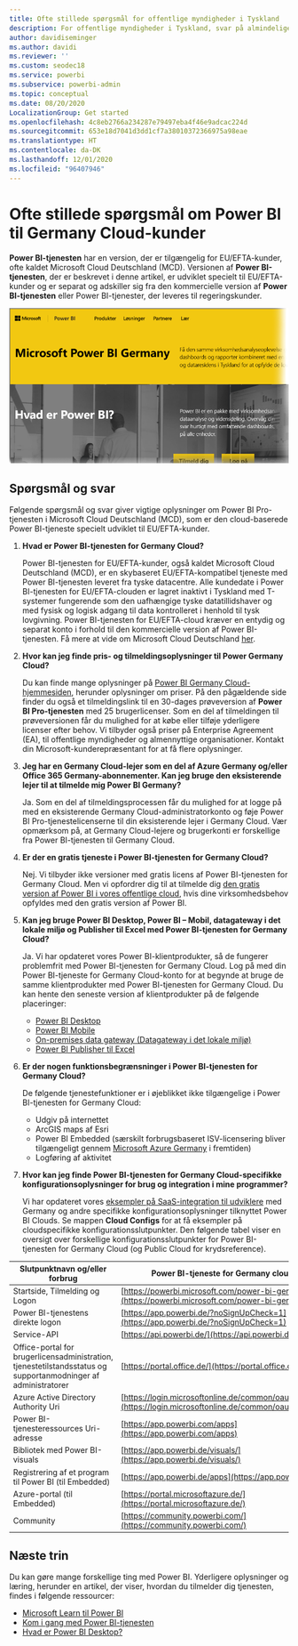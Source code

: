 ```yaml
---
title: Ofte stillede spørgsmål for offentlige myndigheder i Tyskland
description: For offentlige myndigheder i Tyskland, svar på almindelige spørgsmål til Power BI-tjenesten for tyske offentlige myndigheder
author: davidiseminger
ms.author: davidi
ms.reviewer: ''
ms.custom: seodec18
ms.service: powerbi
ms.subservice: powerbi-admin
ms.topic: conceptual
ms.date: 08/20/2020
LocalizationGroup: Get started
ms.openlocfilehash: 4c8eb2766a234287e79497eba4f46e9adcac224d
ms.sourcegitcommit: 653e18d7041d3dd1cf7a38010372366975a98eae
ms.translationtype: HT
ms.contentlocale: da-DK
ms.lasthandoff: 12/01/2020
ms.locfileid: "96407946"
---
```

# <a name="frequently-asked-questions-for-power-bi-for-germany-cloud-customers"></a>Ofte stillede spørgsmål om Power BI til Germany Cloud-kunder
**Power BI-tjenesten** har en version, der er tilgængelig for EU/EFTA-kunder, ofte kaldet Microsoft Cloud Deutschland (MCD). Versionen af **Power BI-tjenesten**, der er beskrevet i denne artikel, er udviklet specielt til EU/EFTA-kunder og er separat og adskiller sig fra den kommercielle version af **Power BI-tjenesten** eller Power BI-tjenester, der leveres til regeringskunder.

![Skærmbillede af startsiden for Microsoft Power BI i Tyskland.](media/service-govde-faq/govde-faq_01.png)

## <a name="questions-and-answers"></a>Spørgsmål og svar

Følgende spørgsmål og svar giver vigtige oplysninger om Power BI Pro-tjenesten i Microsoft Cloud Deutschland (MCD), som er den cloud-baserede Power BI-tjeneste specielt udviklet til EU/EFTA-kunder.

1. **Hvad er Power BI-tjenesten for Germany Cloud?**
   
   Power BI-tjenesten for EU/EFTA-kunder, også kaldet Microsoft Cloud Deutschland (MCD), er en skybaseret EU/EFTA-kompatibel tjeneste med Power BI-tjenesten leveret fra tyske datacentre. Alle kundedate i Power BI-tjenesten for EU/EFTA-clouden er lagret inaktivt i Tyskland med T-systemer fungerende som den uafhængige tyske datatillidshaver og med fysisk og logisk adgang til data kontrolleret i henhold til tysk lovgivning. Power BI-tjenesten for EU/EFTA-cloud kræver en entydig og separat konto i forhold til den kommercielle version af Power BI-tjenesten. Få mere at vide om Microsoft Cloud Deutschland [her](https://www.microsoft.com/trustcenter/cloudservices/nationalcloud).
2. **Hvor kan jeg finde pris- og tilmeldingsoplysninger til Power Germany Cloud?**
   
   Du kan finde mange oplysninger på [Power BI Germany Cloud-hjemmesiden](https://powerbi.microsoft.com/power-bi-germany/), herunder oplysninger om priser. På den pågældende side finder du også et tilmeldingslink til en 30-dages prøveversion af **Power BI Pro-tjenesten** med 25 brugerlicenser. Som en del af tilmeldingen til prøveversionen får du mulighed for at købe eller tilføje yderligere licenser efter behov. Vi tilbyder også priser på Enterprise Agreement (EA), til offentlige myndigheder og almennyttige organisationer. Kontakt din Microsoft-kunderepræsentant for at få flere oplysninger.
3. **Jeg har en Germany Cloud-lejer som en del af Azure Germany og/eller Office 365 Germany-abonnementer. Kan jeg bruge den eksisterende lejer til at tilmelde mig Power BI Germany?**
   
   Ja. Som en del af tilmeldingsprocessen får du mulighed for at logge på med en eksisterende Germany Cloud-administratorkonto og føje Power BI Pro-tjenestelicenserne til din eksisterende lejer i Germany Cloud. Vær opmærksom på, at Germany Cloud-lejere og brugerkonti er forskellige fra Power BI-tjenesten til Germany Cloud.
4. **Er der en gratis tjeneste i Power BI-tjenesten for Germany Cloud?**
   
   Nej. Vi tilbyder ikke versioner med gratis licens af Power BI-tjenesten for Germany Cloud. Men vi opfordrer dig til at tilmelde dig [den gratis version af Power BI i vores offentlige cloud](https://powerbi.microsoft.com/get-started/), hvis dine virksomhedsbehov opfyldes med den gratis version af Power BI.
5. **Kan jeg bruge Power BI Desktop, Power BI – Mobil, datagateway i det lokale miljø og Publisher til Excel med Power BI-tjenesten for Germany Cloud?**
   
   Ja. Vi har opdateret vores Power BI-klientprodukter, så de fungerer problemfrit med Power BI-tjenesten for Germany Cloud. Log på med din Power BI-tjeneste for Germany Cloud-konto for at begynde at bruge de samme klientprodukter med Power BI-tjenesten for Germany Cloud. Du kan hente den seneste version af klientprodukter på de følgende placeringer:
   
   * [Power BI Desktop](https://powerbi.microsoft.com/desktop/)
   * [Power BI Mobile](https://powerbi.microsoft.com/mobile/)
   * [On-premises data gateway (Datagateway i det lokale miljø)](https://powerbi.microsoft.com/gateway/)
   * [Power BI Publisher til Excel](https://powerbi.microsoft.com/excel-dashboard-publisher/)
6. **Er der nogen funktionsbegrænsninger i Power BI-tjenesten for Germany Cloud?**
   
   De følgende tjenestefunktioner er i øjeblikket ikke tilgængelige i Power BI-tjenesten for Germany Cloud:
   
   * Udgiv på internettet
   * ArcGIS maps af Esri
   * Power BI Embedded (særskilt forbrugsbaseret ISV-licensering bliver tilgængeligt gennem [Microsoft Azure Germany](https://azure.microsoft.com/overview/clouds/germany/) i fremtiden)
   * Logføring af aktivitet

7. **Hvor kan jeg finde Power BI-tjenesten for Germany Cloud-specifikke konfigurationsoplysninger for brug og integration i mine programmer?**
   
   Vi har opdateret vores [eksempler på SaaS-integration til udviklere](https://github.com/Microsoft/PowerBI-Developer-Samples) med Germany og andre specifikke konfigurationsoplysninger tilknyttet Power BI Clouds. Se mappen **Cloud Configs** for at få eksempler på cloudspecifikke konfigurationsslutpunkter. Den følgende tabel viser en oversigt over forskellige konfigurationsslutpunkter for Power BI-tjenesten for Germany Cloud (og Public Cloud for krydsreference).

| **Slutpunktnavn og/eller forbrug** | **Power BI-tjeneste for Germany cloud-URL** | **Tilsvarende URL i Public Cloud (for krydshenvisning)** |
| --- | --- | --- |
| Startside, Tilmelding og Logon |[https://powerbi.microsoft.com/power-bi-germany/](https://powerbi.microsoft.com/power-bi-germany/) |[https://powerbi.microsoft.com/](https://powerbi.microsoft.com/) |
| Power BI-tjenestens direkte logon |[https://app.powerbi.de/?noSignUpCheck=1](https://app.powerbi.de/?noSignUpCheck=1) |[https://app.powerbi.com/?noSignUpCheck=1](https://app.powerbi.com/?noSignUpCheck=1) |
| Service-API |[https://api.powerbi.de/](https://api.powerbi.de/) |[https://api.powerbi.com/](https://api.powerbi.com/) |
| Office-portal for brugerlicensadministration, tjenestetilstandsstatus og supportanmodninger af administratorer |[https://portal.office.de/](https://portal.office.de/) |[https://portal.office.com/](https://portal.office.com/) |
| Azure Active Directory Authority Uri |[https://login.microsoftonline.de/common/oauth2/authorize/](https://login.microsoftonline.de/common/oauth2/authorize/) |[https://login.microsoftonline.com/common/oauth2/authorize/](https://login.microsoftonline.com/common/oauth2/authorize/) |
| Power BI-tjenesteressources Uri-adresse |[https://app.powerbi.com/apps](https://app.powerbi.com/apps) | |
| Bibliotek med Power BI-visuals |[https://app.powerbi.de/visuals/](https://app.powerbi.de/visuals/) |[https://app.powerbi.com/visuals/](https://app.powerbi.com/visuals/) |
| Registrering af et program til Power BI (til Embedded) |[https://app.powerbi.de/apps](https://app.powerbi.de/apps) |[https://app.powerbi.com/apps](https://app.powerbi.com/apps) |
| Azure-portal (til Embedded) |[https://portal.microsoftazure.de/](https://portal.microsoftazure.de/) |[https://portal.azure.com/](https://portal.azure.com/) |
| Community |[https://community.powerbi.com/](https://community.powerbi.com/) |[https://community.powerbi.com/](https://community.powerbi.com/) |

## <a name="next-steps"></a>Næste trin
Du kan gøre mange forskellige ting med Power BI. Yderligere oplysninger og læring, herunder en artikel, der viser, hvordan du tilmelder dig tjenesten, findes i følgende ressourcer:

* [Microsoft Learn til Power BI](/learn/powerplatform/power-bi?WT.mc_id=powerbi_landingpage-docs-link)
* [Kom i gang med Power BI-tjenesten](../fundamentals/service-get-started.md)
* [Hvad er Power BI Desktop?](../fundamentals/desktop-what-is-desktop.md)